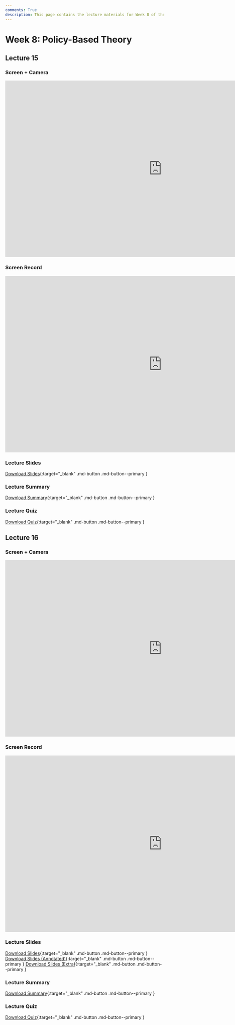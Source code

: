 ```yaml
---
comments: True
description: This page contains the lecture materials for Week 8 of the Deep Reinforcement Learning course, including video recordings, slides, and summaries.
---
```


# Week 8: Policy-Based Theory

## Lecture 15

### Screen + Camera

<iframe width="996" height="560" src="https://www.youtube.com/embed/tkUzYZmZ2Gk" title="YouTube video player" frameborder="0" allow="accelerometer; autoplay; clipboard-write; encrypted-media; gyroscope; picture-in-picture; web-share" referrerpolicy="strict-origin-when-cross-origin" allowfullscreen></iframe>

### Screen Record

<iframe width="996" height="560" src="https://www.youtube.com/embed/I0TrBVbdsd4" title="YouTube video player" frameborder="0" allow="accelerometer; autoplay; clipboard-write; encrypted-media; gyroscope; picture-in-picture; web-share" referrerpolicy="strict-origin-when-cross-origin" allowfullscreen></iframe>

### Lecture Slides

<object class="pdf" 
        data="/assets/lectures/slides/Lecture_15.pdf"
        width="996"
        height="560"></object>


[Download Slides](/assets/lectures/slides/Lecture_15.pdf){:target="_blank" .md-button .md-button--primary }

### Lecture Summary

<object class="pdf" 
        data="/assets/lectures/summaries/Lecture_15_Summary.pdf"
        width="996"
        height="560">
</object>

[Download Summary](/assets/lectures/summaries/Lecture_15_Summary.pdf){:target="_blank" .md-button .md-button--primary }

### Lecture Quiz

<object class="pdf" 
        data="/assets/lectures/quizzes/Quiz_15___Solution.pdf"
        width="996"
        height="560">
</object>

[Download Quiz](/assets/lectures/quizzes/Quiz_15___Solution.pdf){:target="_blank" .md-button .md-button--primary }

## Lecture 16

### Screen + Camera

<iframe width="996" height="560" src="https://www.youtube.com/embed/HcEkkUl7cTU" title="YouTube video player" frameborder="0" allow="accelerometer; autoplay; clipboard-write; encrypted-media; gyroscope; picture-in-picture; web-share" referrerpolicy="strict-origin-when-cross-origin" allowfullscreen></iframe>

### Screen Record

<iframe width="996" height="560" src="https://www.youtube.com/embed/zEgbmia4M78" title="YouTube video player" frameborder="0" allow="accelerometer; autoplay; clipboard-write; encrypted-media; gyroscope; picture-in-picture; web-share" referrerpolicy="strict-origin-when-cross-origin" allowfullscreen></iframe>

### Lecture Slides

<object class="pdf" 
        data="/assets/lectures/slides/Lecture_16.pdf"
        width="996"
        height="560"></object>


[Download Slides](/assets/lectures/slides/Lecture_16.pdf){:target="_blank" .md-button .md-button--primary }
[Download Slides (Annotated)](/assets/lectures/slides/Lecture_16_Annotated.pdf){:target="_blank" .md-button .md-button--primary }
[Download Slides (Extra)](/assets/lectures/slides/Lecture_16_Extra.pdf){:target="_blank" .md-button .md-button--primary }

### Lecture Summary

<object class="pdf" 
        data="/assets/lectures/summaries/Lecture_16_Summary.pdf"
        width="996"
        height="560">
</object>

[Download Summary](/assets/lectures/summaries/Lecture_16_Summary.pdf){:target="_blank" .md-button .md-button--primary }

### Lecture Quiz

<object class="pdf" 
        data="/assets/lectures/quizzes/Quiz_16___Solution.pdf"
        width="996"
        height="560">
</object>

[Download Quiz](/assets/lectures/quizzes/Quiz_16___Solution.pdf){:target="_blank" .md-button .md-button--primary }